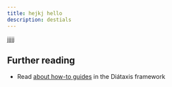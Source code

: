```yaml
---
title: hejkj hello
description: destials
---
```


jjjjj

## Further reading

- Read [about how-to guides](https://diataxis.fr/how-to-guides/) in the Diátaxis framework